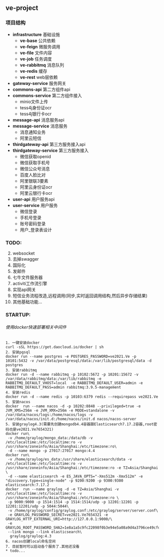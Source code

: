 ## ve-project

### 项目结构

* **infrastructure** 基础设施
    * **ve-base** 公共依赖
    * **ve-feign** 微服务调用
    * **ve-file** 文件内容
    * **ve-job** 任务调度
    * **ve-rabbitmq** 消息队列
    * **ve-redis** 缓存
    * **ve-rest** web层依赖
* **gateway-service** 服务网关
* **commons-api** 第二方组件api
* **commons-service** 第二方组件接入
    * minio文件上传
    * tess4j身份证ocr
    * tess4j银行卡ocr
* **message-api** 消息服务api
* **message-service** 消息服务
    * 消息通知业务
    * 阿里云短信
* **thirdgateway-api** 第三方服务接入api
* **thirdgateway-service** 第三方服务接入
    * 微信获取openid
    * 微信获取手机号
    * 微信公众号消息
    * 百度人脸比对
    * 阿里银联3要素
    * 阿里云身份证ocr
    * 阿里云银行卡ocr
* **user-api** 用户服务api
* **user-service** 用户服务
    * 微信登录
    * 手机号登录
    * 账号密码登录
    * 用户_登录表设计

### TODO:

2. websocket
3. 去掉swagger
4. 国际化
5. 发邮件
6. 七牛文件服务器
7. activiti工作流引擎
8. 实现api网关
9. 短信业务流程改造,远程调用(同步,实时返回调用结构,然后异步存储结果)
10. 其他基础功能...

### STARTUP:
###### 使用docker快速部署相关中间件
```
1. 一键安装docker
curl -sSL https://get.daocloud.io/docker | sh
2. 安装pgsql
docker run --name postgres -e POSTGRES_PASSWORD=ve2021.Ve -p 10101:5432 -v /var/data/postgresql/data:/var/lib/postgresql/data -d postgres
3. 安装rabbitmq
docker run -d --name rabbitmq -p 10102:5672 -p 10201:15672 -v /var/data/rabbitmq/data:/var/lib/rabbitmq -e RABBITMQ_DEFAULT_VHOST=local  -e RABBITMQ_DEFAULT_USER=admin -e RABBITMQ_DEFAULT_PASS=admin rabbitmq:3.9.5-management
4. 安装redis
docker run -d --name redis -p 10103:6379 redis --requirepass ve2021.Ve
5. 安装nacos
docker  run --name nacos -d -p 10202:8848 --privileged=true -e JVM_XMS=256m -e JVM_XMX=256m -e MODE=standalone -v /var/data/nacos/logs:/home/nacos/logs -v /var/data/nacos/init.d:/home/nacos/init.d nacos/nacos-server
5. 安装graylog4.3(需要先创建mongodb4.4容器跟Elasticsearch7.17.2容器,root密码也是ve2021.Ve7654321)
docker run\
 -v /home/graylog/mongo_data:/data/db -v /etc/localtime:/etc/localtime:ro -v /usr/share/zoneinfo/Asia/Shanghai:/etc/timezone:ro\
 -d --name mongo -p 27017:27017 mongo:4.4
docker run\
 -v /home/graylog/es_data:/usr/share/elasticsearch/data -v /etc/localtime:/etc/localtime:ro -v /usr/share/zoneinfo/Asia/Shanghai:/etc/timezone:ro -e TZ=Asia/Shanghai \
 -d --name elasticsearch -e ES_JAVA_OPTS="-Xms512m -Xmx512m" -e "discovery.type=single-node" -p 9200:9200 -p 9300:9300 elasticsearch:7.17.2
docker  run --name graylog -d -e TZ=Asia/Shanghai -v /etc/localtime:/etc/localtime:ro -v /usr/share/zoneinfo/Asia/Shanghai:/etc/timezone:ro \
 -p 9000:9000 -p 1514:1514 -p 1514:1514/udp -p 12201:12201 -p 12201:12201/udp -p 5044:5044\
 -v /home/graylog/config/graylog.conf:/etc/graylog/server/server.conf\
 -e GRAYLOG_PASSWORD_SECRET=ve2021.Ve7654321 -e GRAYLOG_HTTP_EXTERNAL_URI=http://127.0.0.1:9000/\
 -e GRAYLOG_ROOT_PASSWORD_SHA2=1e8a1a5c9fc22098f0b3e94e5a08a9d4a3796ce49cfdb2f9f92b2276dd38aa65\
 --link mongo --link elasticsearch\
  graylog/graylog:4.3
6. nacos创建local命名空间
7. 目前暂时可以启动各个服务了.其他还没看
* todo...
```
